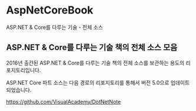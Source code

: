 # AspNetCoreBook

ASP.NET &amp; Core를 다루는 기술 - 전체 소스

## ASP.NET &amp; Core를 다루는 기술 책의 전체 소스 모음

2016년 출간된 ASP.NET &amp; Core를 다루는 기술 책의 전체 소스를 보관하는 용도의 리포지토리입니다.

ASP.NET Core 파트 소스는 다음 경로의 리포지토리를 통해서 버전 5.0으로 업데이트되었습니다.

https://github.com/VisualAcademy/DotNetNote
